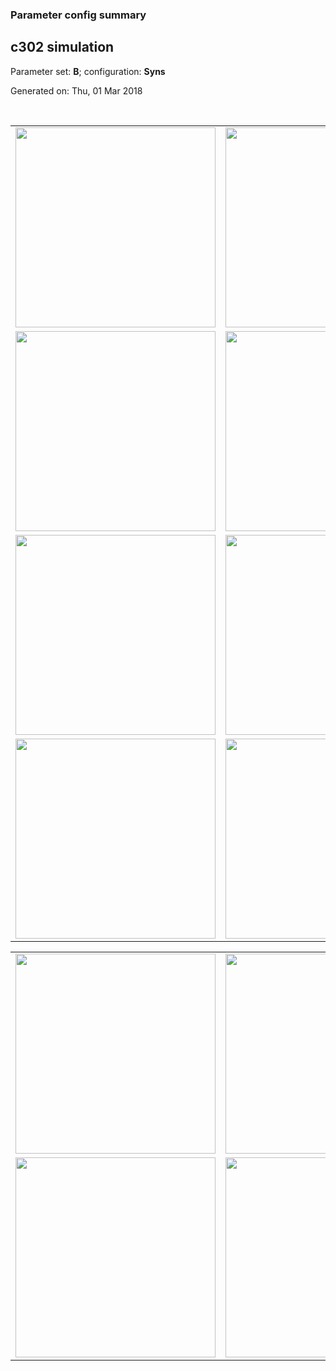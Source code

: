 ### Parameter config summary 
<h2>c302 simulation</h2>
<p>Parameter set: <b>B</b>; configuration: <b>Syns</b></p>
<p>Generated on: Thu, 01 Mar 2018</p><br/>
<table>

<tr>
  <td><a href="images/neurons_B_Syns.png"><img alt=" " src="images/neurons_B_Syns.png" height="320"/></a></td>
  <td><a href="images/traces_neuron_Syns_B.png"><img alt=" " src="images/traces_neuron_Syns_B.png" height="320"/></a></td>
</tr>

<tr>
  <td><a href="images/neuron_activity_B_Syns.png"><img alt=" " src="images/neuron_activity_B_Syns.png" height="320"/></a></td>
  <td><a href="images/traces_neuron_activity_Syns_B.png"><img alt=" " src="images/traces_neuron_activity_Syns_B.png" height="320"/></a></td>
</tr>

<tr>
  <td><a href="images/muscles_B_Syns.png"><img alt=" " src="images/muscles_B_Syns.png" height="320"/></a></td>
  <td><a href="images/traces_muscles_Syns_B.png"><img alt=" " src="images/traces_muscles_Syns_B.png" height="320"/></a></td>
</tr>

<tr>
  <td><a href="images/muscle_activity_B_Syns.png"><img alt=" " src="images/muscle_activity_B_Syns.png" height="320"/></a></td>
  <td><a href="images/traces_muscles_activity_Syns_B.png"><img alt=" " src="images/traces_muscles_activity_Syns_B.png" height="320"/></a></td>
</tr>
</table>
<table>

<tr><td><a href="images/c302_B_Syns_exc_to_neurons.png"><img alt=" " src="images/c302_B_Syns_exc_to_neurons.png" height="320"/></a></td>

  <td><a href="images/c302_B_Syns_inh_to_neurons.png"><img alt=" " src="images/c302_B_Syns_inh_to_neurons.png" height="320"/></a></td>

  <td><a href="images/c302_B_Syns_elec_neurons_neurons.png"><img alt=" " src="images/c302_B_Syns_elec_neurons_neurons.png" height="320"/></a></td></tr>

<tr><td><a href="images/c302_B_Syns_exc_to_muscles.png"><img alt=" " src="images/c302_B_Syns_exc_to_muscles.png" height="320"/></a></td>

  <td><a href="images/c302_B_Syns_inh_to_muscles.png"><img alt=" " src="images/c302_B_Syns_inh_to_muscles.png" height="320"/></a></td></tr>
</table>
